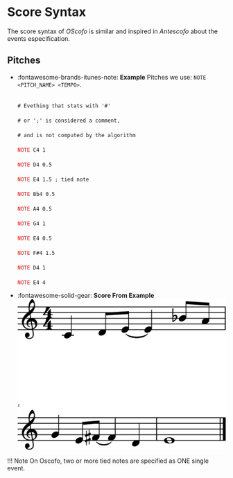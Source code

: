 # Score Syntax

The score syntax of _OScofo_ is similar and inspired in _Antescofo_  about the events especification. 

## Pitches

<div class="grid cards" markdown>

-   :fontawesome-brands-itunes-note: __Example__
    Pitches we use: `NOTE <PITCH_NAME> <TEMPO>`.
    <p>
    <code> 
    # Evething that stats with '#' <br>
    # or ';' is considered a comment, <br>
    # and is not computed by the algorithm<br>
    <span style="color:red;">NOTE</span> C4 1 <br>
    <span style="color:red;">NOTE</span> D4 0.5  <br>
    <span style="color:red;">NOTE</span> E4 1.5 ; tied note <br>
    <span style="color:red;">NOTE</span> Bb4 0.5 <br>
    <span style="color:red;">NOTE</span> A4 0.5 <br>
    <span style="color:red;">NOTE</span> G4 1 <br>
    <span style="color:red;">NOTE</span> E4 0.5 <br>
    <span style="color:red;">NOTE</span> F#4 1.5 <br>
    <span style="color:red;">NOTE</span> D4 1 <br>
    <span style="color:red;">NOTE</span> E4 4 
    </code>
    <p>
        
-   :fontawesome-solid-gear: __Score From Example__
    <img src="../assets/examples/note.svg"></img>

</div>

!!! Note
    On Oscofo, two or more tied notes are specified as ONE single event.



